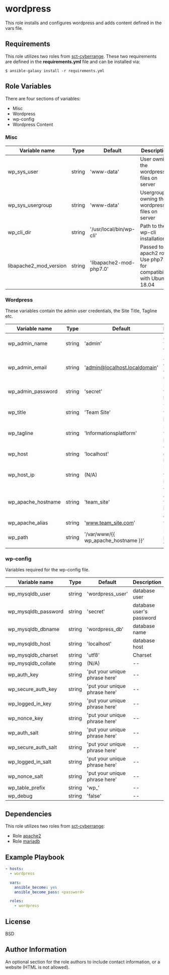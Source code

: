 wordpress
=========

This role installs and configures wordpress and adds content defined in the vars file. 

Requirements
------------

This role utilizes two roles from [sct-cyberrange](https://git-service.ait.ac.at/sct-cyberrange/ansible-roles/). These two requirements are defined in the **requirements.yml** file and can be installed via:

```console
$ ansible-galaxy install -r requirements.yml
```

Role Variables
--------------

There are four sections of variables:
- Misc
- Wordpress
- wp-config
- Wordpress Content 

### Misc

| Variable name                   | Type    | Default | Description                                             |
| ------------------------------- | ------- | ------- | ------------------------------------------------------- |
| wp_sys_user | string | 'www-data' | User owning the wordpress files on server |
| wp_sys_usergroup | string | 'www-data' | Usergroup owning the wordpress files on server |
| wp_cli_dir | string | '/usr/local/bin/wp-cli' | Path to the wp-cli installation |
| libapache2_mod_version | string | 'libapache2-mod-php7.0' | Passed to apach2 role. Use php7.2 for compatibility with Ubuntu 18.04 |

### Wordpress
These variables contain the admin user credentials, the Site Title, Tagline etc.

| Variable name                   | Type    | Default | Description                                             |
| ------------------------------- | ------- | ------- | ------------------------------------------------------- |
| wp_admin_name | string | 'admin' | Adminuser for e.g. wp-admin |
| wp_admin_email | string | 'admin@localhost.localdomain' | Admin contact email address |
| wp_admin_password | string | 'secret' | Password for admin login |
| wp_title | string | 'Team Site' | Title of wordpress page |
| wp_tagline | string | 'Informationsplatform' | Subtitle of wordpress page |
| wp_host | string | 'localhost' | wp-database location |
| wp_host_ip | string | (N/A) | IP address for wp-installation |
| wp_apache_hostname | string | 'team_site' | vhost name and foldername in /var/www |
| wp_apache_alias | string | 'www.team_site.com' | vhost alias |
| wp_path | string | '/var/www/{{ wp_apache_hostname }}' | Installation path to wordpress |

### wp-config
Variables required for the wp-config file.

| Variable name                   | Type    | Default | Description                                             |
| ------------------------------- | ------- | ------- | ------------------------------------------------------- |
| wp_mysqldb_user | string | 'wordpress_user' | database user |
| wp_mysqldb_password | string | 'secret' | database user's password |
| wp_mysqldb_dbname | string | 'wordpress_db' | database name |
| wp_mysqldb_host | string | 'localhost' | database host |
| wp_mysqldb_charset | string | 'utf8' | Charset |
| wp_mysqldb_collate | string | (N/A) | -- |
| wp_auth_key | string | 'put your unique phrase here' | -- |
| wp_secure_auth_key | string | 'put your unique phrase here' | -- |
| wp_logged_in_key | string | 'put your unique phrase here' | -- |
| wp_nonce_key | string | 'put your unique phrase here' | -- |
| wp_auth_salt | string | 'put your unique phrase here' | -- |
| wp_secure_auth_salt | string | 'put your unique phrase here' | -- |
| wp_logged_in_salt | string | 'put your unique phrase here' | -- |
| wp_nonce_salt | string | 'put your unique phrase here' | -- |
| wp_table_prefix | string | 'wp_' | -- |
| wp_debug | string | 'false' | -- |



Dependencies
------------

This role utilizes two roles from [sct-cyberrange](https://git-service.ait.ac.at/sct-cyberrange/ansible-roles/):
- Role [apache2](git@git-service.ait.ac.at:sct-cyberrange/ansible-roles/apache2.git)
- Role [mariadb](git@git-service.ait.ac.at:sct-cyberrange/ansible-roles/mariadb.git)


Example Playbook
----------------

```yaml
- hosts: 
  - wordpress

  vars:
    ansible_become: yes
    ansible_become_pass: <password>

  roles:  
    - wordpress
```

License
-------

BSD

Author Information
------------------

An optional section for the role authors to include contact information, or a website (HTML is not allowed).
